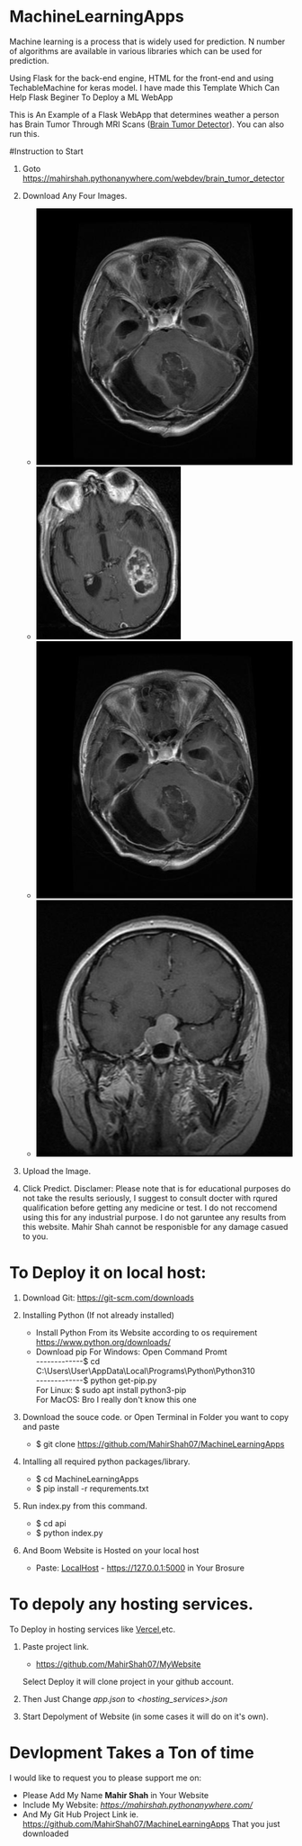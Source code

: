 # MachineLearningApps

Machine learning is a process that is widely used for prediction. N number of algorithms are available in various libraries which can be used for prediction.

Using Flask for the back-end engine, HTML for the front-end and using TechableMachine for keras model. I have made this Template Which Can Help Flask Beginer To Deploy a ML WebApp

This is An Example of a Flask WebApp that determines weather a person has Brain Tumor Through MRI Scans ([Brain Tumor Detector](https://mahirshah.pythonanywhere.com/webdev/brain_tumor_detector)). You can also run this.

#Instruction to Start
1. Goto https://mahirshah.pythonanywhere.com/webdev/brain_tumor_detector

2. Download Any Four Images.
   * ![Glicoma](https://github.com/MahirShah07/MachineLearningApps/blob/main/api/static/DataSet/Glioma/Te-glTr_0000.jpg)
   * ![Meningioma](https://github.com/MahirShah07/MachineLearningApps/blob/main/api/static/DataSet/Meningioma/Te-meTr_0001.jpg)
   * ![Pituitary](https://github.com/MahirShah07/MachineLearningApps/blob/main/api/static/DataSet/Glioma/Te-glTr_0000.jpg)
   * ![No Tumor](https://github.com/MahirShah07/MachineLearningApps/blob/main/api/static/DataSet/Pituitary/Te-piTr_0001.jpg)
   
5. Upload the Image.

6. Click Predict.
Disclamer: Please note that is for educational purposes do not take the results seriously, I suggest to consult docter with rqured qualification before getting any medicine or test. I do not reccomend using this for any industrial purpose. I do not garuntee any results from this website. Mahir Shah cannot be responisble for any damage casued to you.

# To Deploy it on local host:
1. Download Git: https://git-scm.com/downloads

2. Installing Python (If not already installed)
   * Install Python From its Website according to os requirement https://www.python.org/downloads/
   * Download pip
     For Windows: Open Command Promt<br />
     -------------$ cd C:\Users\User\AppData\Local\Programs\Python\Python310<br />
     -------------$ python get-pip.py<br />
     For Linux: $ sudo apt install python3-pip<br />
     For MacOS: Bro I really don't know this one<br />
   
3. Download the souce code. or 
   Open Terminal in Folder you want to copy and paste 
   * $ git clone https://github.com/MahirShah07/MachineLearningApps

4. Intalling all required python packages/library.
   * $ cd MachineLearningApps
   * $ pip install -r requrements.txt
   
5. Run index.py from this command.
   * $ cd api 
   * $ python index.py
   
6. And Boom Website is Hosted on your local host
   * Paste: [LocalHost](https://127.0.0.1:5000) - https://127.0.0.1:5000 in Your Brosure
   
# To depoly any hosting services.
To Deploy in hosting services like [Vercel](https://vercel.com/),etc.

1. Paste project link.
   * https://github.com/MahirShah07/MyWebsite
   
   Select Deploy it will clone project in your github account.
2. Then Just Change *app.json* to *<hosting_services>.json*

2. Start Depolyment of Website (in some cases it will do on it's own).

# Devlopment Takes a Ton of time 
   I would like to request you to please support me on:
   * Please Add My Name **Mahir Shah** in Your Website 
   * Include My Website: *https://mahirshah.pythonanywhere.com/*
   * And My Git Hub Project Link ie. https://github.com/MahirShah07/MachineLearningApps That you just downloaded
